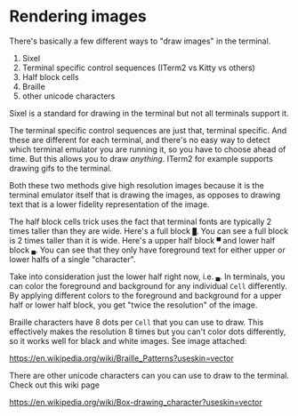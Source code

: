 # Rendering images

There's basically a few different ways to "draw images" in the terminal.

1. Sixel
2. Terminal specific control sequences (ITerm2 vs Kitty vs others)
3. Half block cells
4. Braille
5. other unicode characters

Sixel is a standard for drawing in the terminal but not all terminals support it.

The terminal specific control sequences are just that, terminal specific. And these are different
for each terminal, and there's no easy way to detect which terminal emulator you are running it, so
you have to choose ahead of time. But this allows you to draw _anything_. ITerm2 for example
supports drawing gifs to the terminal.

Both these two methods give high resolution images because it is the terminal emulator itself that
is drawing the images, as opposes to drawing text that is a lower fidelity representation of the
image.

The half block cells trick uses the fact that terminal fonts are typically 2 times taller than they
are wide. Here's a full block `█`. You can see a full block is 2 times taller than it is wide.
Here's a upper half block `▀` and lower half block `▄`. You can see that they only have foreground
text for either upper or lower halfs of a single "character".

Take into consideration just the lower half right now, i.e. `▄`. In terminals, you can color the
foreground and background for any individual `Cell` differently. By applying different colors to the
foreground and background for a upper half or lower half block, you get "twice the resolution" of
the image.

Braille characters have 8 dots per `Cell` that you can use to draw. This effectively makes the
resolution 8 times but you can't color dots differently, so it works well for black and white
images. See image attached:

https://en.wikipedia.org/wiki/Braille_Patterns?useskin=vector

There are other unicode characters can you can use to draw to the terminal. Check out this wiki page

https://en.wikipedia.org/wiki/Box-drawing_character?useskin=vector
